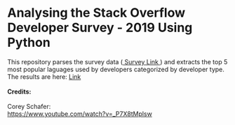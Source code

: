 # Analysing the Stack Overflow Developer Survey - 2019 Using Python

This repository parses the survey data (<a href="https://insights.stackoverflow.com/survey/2019"> Survey Link </a>) and extracts the top 5 most popular laguages used by developers categorized by developer type.
<br />
The results are here: <a href="https://github.com/tebbythomas/Analysing_Stack_Overflow_Developer_Survey/blob/master/output.txt">Link</a>
<br />
<br />
<b>Credits:</b>
<br />
<br />
Corey Schafer:
<br />
https://www.youtube.com/watch?v=_P7X8tMplsw